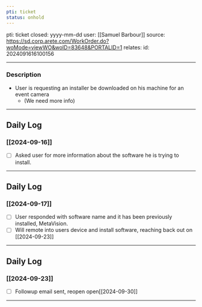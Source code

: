 ```yaml
---
pti: ticket
status: onhold
---
```

pti: ticket 
closed: yyyy-mm-dd
user: [[Samuel Barbour]]
source: https://sd.corp.arete.com/WorkOrder.do?woMode=viewWO&woID=83648&PORTALID=1
relates: 
id: 2024091616100156

---
### Description
- User is requesting an installer be downloaded on his machine for an event camera
	- (We need more info)
---
## Daily Log
### [[2024-09-16]]
- [ ] Asked user for more information about the software he is trying to install.
---
## Daily Log
### [[2024-09-17]]
- [ ] User responded with software name and it has been previously installed, MetaVision.
- [ ] Will remote into users device and install software, reaching back out on [[2024-09-23]]
---
## Daily Log
### [[2024-09-23]]
- [ ] Followup email sent, reopen open[[2024-09-30]]
---












